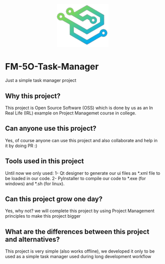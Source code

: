 <h1 align="center">
    <img src="./assests/logo.png" alt="FMO task manager">
</h1>

# FM-5O-Task-Manager
Just a simple task manager project

## Why this project?
This project is Open Source Software (OSS) which is done by us as an In Real Life (IRL) example on Project Managemet course in college.

## Can anyone use this project?
Yes, of course anyone can use this project and also collaborate and help in it by doing PR :)

## Tools used in this project
Until now we only used:
1- Qt designer
to generate our ui files as *.xml file to be loaded in our code.
2- PyInstaller
to compile our code to *.exe (for windows) and *.sh (for linux).

## Can this project grow one day?
Yes, why not? we will complete this project by using Project Management principles to make this project bigger

## What are the differences between this project and alternatives?
This project is very simple (also works offline), we developed it only to be used as a simple task manager used during long development workflow
